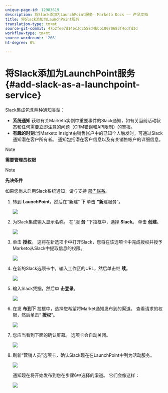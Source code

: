 ```yaml
---
unique-page-id: 12983619
description: 将Slack添加为LaunchPoint服务- Marketo Docs —— 产品文档
title: 将Slack添加为LaunchPoint服务
translation-type: tm+mt
source-git-commit: 47b2fee7d146c3dc558d4bbb10070683f4cdfd3d
workflow-type: tm+mt
source-wordcount: '266'
ht-degree: 0%

---
```



# 将Slack添加为LaunchPoint服务 {#add-slack-as-a-launchpoint-service}

Slack集成包含两种通知类型：

* **系统通知**:获取有关Marketo实例中重要事件的Slack通知，如有关当前活动状态和任何需要立即注意的问题（CRM错误和API限制）的警报。
* **有趣的时刻**:当Marketo Insight由销售帐户中的已知个人触发时，可通过Slack通知潜在客户所有者。 通知包括潜在客户信息以及有关销售帐户的详细信息。

>[!NOTE]
>
>**需要管理员权限**

>[!NOTE]
>
>**先决条件**
>
>如果您尚未启用Slack系统通知，请与支持 [部门联系](http://docs.marketo.com/cdn-cgi/l/email-protection#1d6e686d6d726f695d707c6f76786972337e7270)。

1. 转到 **LaunchPoint**，然后在“新建” **下** 单击 **“新**&#x200B;建服务”。

   ![](assets/image2017-11-27-14-3a13-3a18.png)

1. 为Slack集成输入显示名称。 在“服 **务** ”下拉框中，选择 **Slack**。 单击 **创建**。

   ![](assets/image2017-11-27-15-3a54-3a11.png)

1. 单击 **授权**。 这将在新选项卡中打开Slack，您将在该选项卡中完成授权并授予Marketo从Slack中提取信息的权限。

   ![](assets/image2017-11-27-14-3a16-3a6.png)

1. 在新的Slack选项卡中，输入工作区的URL，然后单击继 **续**。

   ![](assets/image2017-11-27-15-3a1-3a29.png)

1. 输入Slack凭据，然后单 **击登录**。

   ![](assets/image2017-11-27-15-3a1-3a3.png)

1. 在发 **布到下** 拉框中，选择您希望将Market通知发布到的渠道。 查看请求的权限，然后单击“ **授权**”。

   ![](assets/image2018-1-9-13-3a21-3a50.png)

1. 您应当看到下面的确认屏幕。 选项卡会自动关闭。

   ![](assets/image2017-11-27-15-3a51-3a57.png)

1. 刷新“营销人员”选项卡，确认Slack现在在LaunchPoint中列为活动服务。

   ![](assets/image2017-11-27-15-3a55-3a37.png)

   通知现在将开始发布到您在步骤6中选择的渠道。 它们会像这样：

   ![](assets/samplenotification.png)

